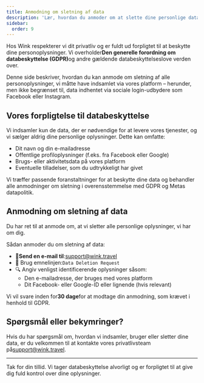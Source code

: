 ```yaml
---
title: Anmodning om sletning af data
description: 'Lær, hvordan du anmoder om at slette dine personlige data på Wink.'
sidebar:
  order: 9
---
```

Hos Wink respekterer vi dit privatliv og er fuldt ud forpligtet til at beskytte dine personoplysninger. Vi overholder**Den generelle forordning om databeskyttelse (GDPR)**&#x6F;g andre gældende databeskyttelseslove verden over.

Denne side beskriver, hvordan du kan anmode om sletning af alle personoplysninger, vi måtte have indsamlet via vores platform – herunder, men ikke begrænset til, data indhentet via sociale login-udbydere som Facebook eller Instagram.

## Vores forpligtelse til databeskyttelse

Vi indsamler kun de data, der er nødvendige for at levere vores tjenester, og vi sælger aldrig dine personlige oplysninger. Dette kan omfatte:

* Dit navn og din e-mailadresse
* Offentlige profiloplysninger (f.eks. fra Facebook eller Google)
* Brugs- eller aktivitetsdata på vores platform
* Eventuelle tilladelser, som du udtrykkeligt har givet

Vi træffer passende foranstaltninger for at beskytte dine data og behandler alle anmodninger om sletning i overensstemmelse med GDPR og Metas datapolitik.

## Anmodning om sletning af data

Du har ret til at anmode om, at vi sletter alle personlige oplysninger, vi har om dig.

Sådan anmoder du om sletning af data:

* 📧**Send en e-mail til**:<support@wink.travel>
* 📝 Brug emnelinjen:`Data Deletion Request`
* 🔍 Angiv venligst identificerende oplysninger såsom:
  * Den e-mailadresse, der bruges med vores platform
  * Dit Facebook- eller Google-ID eller lignende (hvis relevant)

Vi vil svare inden for**30 dage**for at modtage din anmodning, som krævet i henhold til GDPR.

## Spørgsmål eller bekymringer?

Hvis du har spørgsmål om, hvordan vi indsamler, bruger eller sletter dine data, er du velkommen til at kontakte vores privatlivsteam på<support@wink.travel>.

***

Tak for din tillid. Vi tager databeskyttelse alvorligt og er forpligtet til at give dig fuld kontrol over dine oplysninger.

